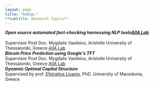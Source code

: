 ```yaml
---
layout: page
title: "&nbsp;"
**subtitle: Research Topics**
---
```

<div align="left">
    <i><b> Open source automated fact-checking harnessing NLP tools<a href="<https://factual.gr/>" title="factual.gr">AIIA Lab</a> <br> </b></i> <br>
    Supervisor Post Doc. Mygdalis Vasileios, Aristotle University of Thessaloniki, Greece <a href="<https://aiia.csd.auth.gr/>" title="AIIA Lab">AIIA Lab</a> <br>
  <i><b> Bitcoin Price Prediction using Google's TFT   </b></i> <br>
    Supervisor Post Doc. Mygdalis Vasileios, Aristotle University of Thessaloniki, Greece <a href="<https://aiia.csd.auth.gr/>" title="AIIA Lab">AIIA Lab</a> <br>
  <i><b> Dynamic Optimal Capital Structure </b></i><br>
    Supervised by prof. <a href="<http://sites.uom.gr/slivanis/>" title="Efstratios Livanis">Efstratios Livanis</a>, PhD. University of Macedonia, Greece <br>


</div>
